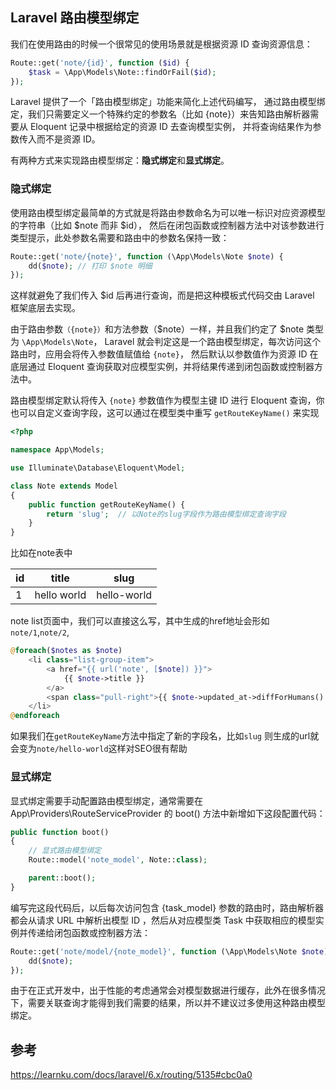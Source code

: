 ## Laravel 路由模型绑定

我们在使用路由的时候一个很常见的使用场景就是根据资源 ID 查询资源信息：

```php
Route::get('note/{id}', function ($id) {
    $task = \App\Models\Note::findOrFail($id);
});
```

Laravel 提供了一个「路由模型绑定」功能来简化上述代码编写，
通过路由模型绑定，我们只需要定义一个特殊约定的参数名（比如 {note}）来告知路由解析器需要从 Eloquent 记录中根据给定的资源 ID 去查询模型实例，
并将查询结果作为参数传入而不是资源 ID。

有两种方式来实现路由模型绑定：**隐式绑定**和**显式绑定**。

### 隐式绑定
使用路由模型绑定最简单的方式就是将路由参数命名为可以唯一标识对应资源模型的字符串（比如 $note 而非 $id），
然后在闭包函数或控制器方法中对该参数进行类型提示，此处参数名需要和路由中的参数名保持一致：
```php
Route::get('note/{note}', function (\App\Models\Note $note) {
    dd($note); // 打印 $note 明细
});
```

这样就避免了我们传入 $id 后再进行查询，而是把这种模板式代码交由 Laravel 框架底层去实现。

由于路由参数`（{note}）`和方法参数（$note）一样，并且我们约定了 $note 类型为 `\App\Models\Note`，
Laravel 就会判定这是一个路由模型绑定，每次访问这个路由时，应用会将传入参数值赋值给 `{note}`，
然后默认以参数值作为资源 ID 在底层通过 Eloquent 查询获取对应模型实例，并将结果传递到闭包函数或控制器方法中。

路由模型绑定默认将传入 `{note}` 参数值作为模型主键 ID 进行 Eloquent 查询，你也可以自定义查询字段，这可以通过在模型类中重写 `getRouteKeyName()` 来实现

```php
<?php

namespace App\Models;

use Illuminate\Database\Eloquent\Model;

class Note extends Model
{
    public function getRouteKeyName() {
        return 'slug';  // 以Note的slug字段作为路由模型绑定查询字段
    }
}
```

比如在note表中


id | title | slug
------------ | ------------- | -------------
1 | hello world | hello-world


note list页面中，我们可以直接这么写，其中生成的href地址会形如`note/1`,`note/2`,

```php
@foreach($notes as $note)
    <li class="list-group-item">
        <a href="{{ url('note', [$note]) }}">
            {{ $note->title }}
        </a>
        <span class="pull-right">{{ $note->updated_at->diffForHumans() }}</span>
    </li>
@endforeach
```

如果我们在`getRouteKeyName`方法中指定了新的字段名，比如`slug`
则生成的url就会变为`note/hello-world`这样对SEO很有帮助

### 显式绑定
显式绑定需要手动配置路由模型绑定，通常需要在 App\Providers\RouteServiceProvider 的 boot() 方法中新增如下这段配置代码：
```php
public function boot()
{
    // 显式路由模型绑定
    Route::model('note_model', Note::class);

    parent::boot();
}
```
编写完这段代码后，以后每次访问包含 {task_model} 参数的路由时，路由解析器都会从请求 URL 中解析出模型 ID ，然后从对应模型类 Task 中获取相应的模型实例并传递给闭包函数或控制器方法：
```php
Route::get('note/model/{note_model}', function (\App\Models\Note $note) {
    dd($note);
});
```

由于在正式开发中，出于性能的考虑通常会对模型数据进行缓存，此外在很多情况下，需要关联查询才能得到我们需要的结果，所以并不建议过多使用这种路由模型绑定。


## 参考
https://learnku.com/docs/laravel/6.x/routing/5135#cbc0a0


